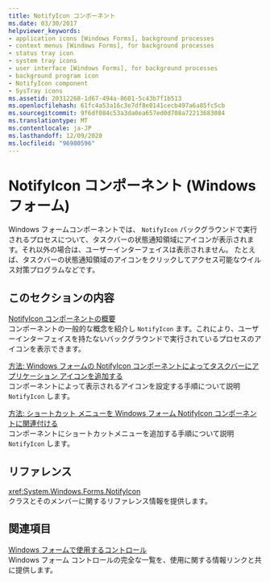 ```yaml
---
title: NotifyIcon コンポーネント
ms.date: 03/30/2017
helpviewer_keywords:
- application icons [Windows Forms], background processes
- context menus [Windows Forms], for background processes
- status tray icon
- system tray icons
- user interface [Windows Forms], for background processes
- background program icon
- NotifyIcon component
- SysTray icons
ms.assetid: 20312268-1d67-494a-8601-5c43b7f1b513
ms.openlocfilehash: 61fc4a53a16c3e7df8e0141cecb497a6a85fc5cb
ms.sourcegitcommit: 9f6df084c53a3da0ea657ed0d708a72213683084
ms.translationtype: MT
ms.contentlocale: ja-JP
ms.lasthandoff: 12/09/2020
ms.locfileid: "96980596"
---
```

# <a name="notifyicon-component-windows-forms"></a>NotifyIcon コンポーネント (Windows フォーム)
Windows フォームコンポーネントでは、 `NotifyIcon` バックグラウンドで実行されるプロセスについて、タスクバーの状態通知領域にアイコンが表示されます。それ以外の場合は、ユーザーインターフェイスは表示されません。 たとえば、タスクバーの状態通知領域のアイコンをクリックしてアクセス可能なウイルス対策プログラムなどです。  
  
## <a name="in-this-section"></a>このセクションの内容  
 [NotifyIcon コンポーネントの概要](notifyicon-component-overview-windows-forms.md)  
 コンポーネントの一般的な概念を紹介し `NotifyIcon` ます。これにより、ユーザーインターフェイスを持たないバックグラウンドで実行されているプロセスのアイコンを表示できます。  
  
 [方法: Windows フォームの NotifyIcon コンポーネントによってタスクバーにアプリケーション アイコンを追加する](app-icons-to-the-taskbar-with-wf-notifyicon.md)  
 コンポーネントによって表示されるアイコンを設定する手順について説明 `NotifyIcon` します。  
  
 [方法: ショートカット メニューを Windows フォーム NotifyIcon コンポーネントに関連付ける](how-to-associate-a-shortcut-menu-with-a-windows-forms-notifyicon-component.md)  
 コンポーネントにショートカットメニューを追加する手順について説明 `NotifyIcon` します。  
  
## <a name="reference"></a>リファレンス  
 <xref:System.Windows.Forms.NotifyIcon>  
 クラスとそのメンバーに関するリファレンス情報を提供します。  
  
## <a name="related-sections"></a>関連項目  
 [Windows フォームで使用するコントロール](controls-to-use-on-windows-forms.md)  
 Windows フォーム コントロールの完全な一覧を、使用に関する情報リンクと共に提供します。
